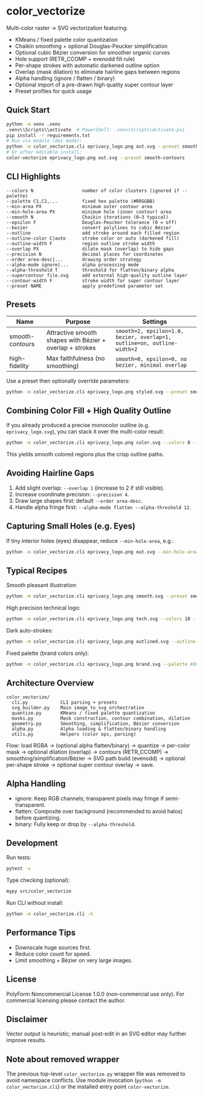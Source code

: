 # color_vectorize

Multi-color raster → SVG vectorization featuring:
- KMeans / fixed palette color quantization
- Chaikin smoothing + optional Douglas-Peucker simplification
- Optional cubic Bézier conversion for smoother organic curves
- Hole support (RETR_CCOMP + evenodd fill rule)
- Per-shape strokes with automatic darkened outline option
- Overlap (mask dilation) to eliminate hairline gaps between regions
- Alpha handling (ignore / flatten / binary)
- Optional import of a pre-drawn high quality super contour layer
- Preset profiles for quick usage

## Quick Start
```bash
python -m venv .venv
.venv\\Scripts\\activate  # PowerShell: .venv\Scripts\Activate.ps1
pip install -r requirements.txt
# Run via module (dev mode):
python -m color_vectorize.cli eprivacy_logo.png out.svg --preset smooth-contours
# Or after editable install:
color-vectorize eprivacy_logo.png out.svg --preset smooth-contours
```

## CLI Highlights
```
--colors N                  number of color clusters (ignored if --palette)
--palette C1,C2,...         fixed hex palette (#RRGGBB)
--min-area PX               minimum outer contour area
--min-hole-area PX          minimum hole (inner contour) area
--smooth N                  Chaikin iterations (0–3 typical)
--epsilon F                 Douglas-Peucker tolerance (0 = off)
--bezier                    convert polylines to cubic Bézier
--outline                   add stroke around each filled region
--outline-color C|auto      stroke color or auto (darkened fill)
--outline-width F           region outline stroke width
--overlap PX                dilate mask (overlap) to hide gaps
--precision N               decimal places for coordinates
--order area-desc|...       drawing order strategy
--alpha-mode ignore|...     alpha processing mode
--alpha-threshold T         threshold for flatten/binary alpha
--supercontour file.svg     add external high-quality outline layer
--contour-width F           stroke width for super contour layer
--preset NAME               apply predefined parameter set
```

## Presets
| Name | Purpose | Settings |
|------|---------|----------|
| smooth-contours | Attractive smooth shapes with Bézier + overlap + strokes | `smooth=2, epsilon=1.0, bezier, overlap=1, outline=on, outline-width=2` |
| high-fidelity | Max faithfulness (no smoothing) | `smooth=0, epsilon=0, no bezier, minimal overlap` |

Use a preset then optionally override parameters:
```bash
python -m color_vectorize.cli eprivacy_logo.png styled.svg --preset smooth-contours --colors 8 --outline-color auto
```

## Combining Color Fill + High Quality Outline
If you already produced a precise monocolor outline (e.g. `eprivacy_logo.svg`), you can stack it over the multi-color result:
```bash
python -m color_vectorize.cli eprivacy_logo.png color.svg --colors 8 --smooth 2 --epsilon 1.0 --bezier --overlap 1 --supercontour eprivacy_logo.svg --contour-width 2
```
This yields smooth colored regions plus the crisp outline paths.

## Avoiding Hairline Gaps
1. Add slight overlap: `--overlap 1` (increase to 2 if still visible).
2. Increase coordinate precision: `--precision 4`.
3. Draw large shapes first: default `--order area-desc`.
4. Handle alpha fringe first: `--alpha-mode flatten --alpha-threshold 12`.

## Capturing Small Holes (e.g. Eyes)
If tiny interior holes (eyes) disappear, reduce `--min-hole-area`, e.g.:
```bash
python -m color_vectorize.cli eprivacy_logo.png out.svg --min-hole-area 2 --smooth 1 --epsilon 0.8
```

## Typical Recipes
Smooth pleasant illustration:
```bash
python -m color_vectorize.cli eprivacy_logo.png smooth.svg --preset smooth-contours --colors 8
```
High precision technical logo:
```bash
python -m color_vectorize.cli eprivacy_logo.png tech.svg --colors 10 --smooth 0 --epsilon 0 --bezier --overlap 0.5 --precision 5
```
Dark auto-strokes:
```bash
python -m color_vectorize.cli eprivacy_logo.png outlined.svg --outline --outline-color auto --outline-width 2 --overlap 1
```
Fixed palette (brand colors only):
```bash
python -m color_vectorize.cli eprivacy_logo.png brand.svg --palette #003366,#ffffff,#111111 --smooth 1 --epsilon 0.8
```

## Architecture Overview
```
color_vectorize/
  cli.py            CLI parsing + presets
  svg_builder.py    Main image_to_svg orchestration
  quantize.py       KMeans / fixed palette quantization
  masks.py          Mask construction, contour combination, dilation
  geometry.py       Smoothing, simplification, Bézier conversion
  alpha.py          Alpha loading & flatten/binary handling
  utils.py          Helpers (color ops, parsing)
```
Flow: load RGBA → (optional alpha flatten/binary) → quantize → per-color mask → optional dilation (overlap) → contours (RETR_CCOMP) → smoothing/simplification/Bézier → SVG path build (evenodd) → optional per-shape stroke → optional super contour overlay → save.

## Alpha Handling
- ignore: Keep RGB channels; transparent pixels may fringe if semi-transparent.
- flatten: Composite over background (recommended to avoid halos) before quantizing.
- binary: Fully keep or drop by `--alpha-threshold`.

## Development
Run tests:
```bash
pytest -v
```
Type checking (optional):
```bash
mypy src/color_vectorize
```
Run CLI without install:
```bash
python -m color_vectorize.cli -h
```

## Performance Tips
- Downscale huge sources first.
- Reduce color count for speed.
- Limit smoothing + Bézier on very large images.

## License
PolyForm Noncommercial License 1.0.0 (non-commercial use only). For commercial licensing please contact the author.

## Disclaimer
Vector output is heuristic; manual post-edit in an SVG editor may further improve results.

## Note about removed wrapper
The previous top-level `color_vectorize.py` wrapper file was removed to avoid namespace conflicts. Use module invocation (`python -m color_vectorize.cli`) or the installed entry point `color-vectorize`.
